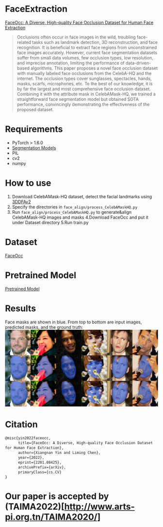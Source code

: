 # FaceExtraction

[FaceOcc: A Diverse, High-quality Face Occlusion Dataset for Human Face Extraction](https://arxiv.org/pdf/2201.08425.pdf)

> Occlusions often occur in face images in the wild, troubling face-related tasks such as landmark detection, 3D reconstruction, and face recognition. It is beneficial to extract face regions from unconstrained face images accurately. However, current face segmentation datasets suffer from small data volumes, few occlusion types, low resolution, and imprecise annotation, limiting the performance of data-driven-based algorithms. This paper proposes a novel face occlusion dataset with manually labeled face occlusions from the CelebA-HQ and the internet. The occlusion types cover sunglasses, spectacles, hands, masks, scarfs, microphones, etc. To the best of our knowledge, it is by far the largest and most comprehensive face occlusion dataset. Combining it with the attribute mask in CelebAMask-HQ, we trained a straightforward face segmentation model but obtained SOTA performance, convincingly demonstrating the effectiveness of the proposed dataset. 

# Requirements
* PyTorch > 1.6.0
* [Segmentation Models](https://github.com/qubvel/segmentation_models.pytorch)
* PIL
* cv2
* numpy 

# How to use 
1. Download CelebAMask-HQ dataset, detect the facial landmarks using [3DDFAv2](https://github.com/cleardusk/3DDFA_V2)
2. Specify the directories in `face_align/process_CelebAMaskHQ.py`
3. Run `face_align/process_CelebAMaskHQ.py` to generate&align CelebAMask-HQ images and masks
4.Download FaceOcc and put it under Dataset directory
5.Run train.py

# Dataset 
[FaceOcc](https://drive.google.com/drive/folders/1K_V0AwhLT_TfHUny9sMA5PZ9KmEQSy05?usp=sharing)

# Pretrained Model
[Pretrained Model](https://drive.google.com/file/d/11cOc1KJnkR6hNp1l0vnMmCDxGTOCtsEb/view?usp=sharing)

# Results
Face masks are shown in blue. From top to bottom are input images, predicted masks, and the ground truth: 
![From top to the bottom: input images, predicted masks, ground truth](results/show_1.png)



# Citation
```
@misc{yin2022faceocc,
      title={FaceOcc: A Diverse, High-quality Face Occlusion Dataset for Human Face Extraction}, 
      author={Xiangnan Yin and Liming Chen},
      year={2022},
      eprint={2201.08425},
      archivePrefix={arXiv},
      primaryClass={cs.CV}
}
```
# Our paper is accepted by (TAIMA2022)[http://www.arts-pi.org.tn/TAIMA2020/] 
